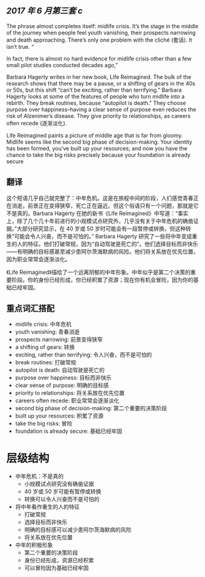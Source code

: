 ## **_2017 年 6 月第三套 c_**

The phrase almost completes itself: midlife crisis. It’s the stage in the middle of the journey when people feel youth vanishing, their prospects narrowing and death approaching. There’s only one problem with the cliché (套话). It isn’t true. “

In fact, there is almost no hard evidence for midlife crisis other than a few small pilot studies conducted decades ago,”

Barbara Hagerty writes in her new book, Life Reimagined. The bulk of the research shows that there may be a pause, or a shifting of gears in the 40s or 50s, but this shift “can’t be exciting, rather than terrifying.” Barbara Hagerty looks at some of the features of people who turn midlife into a rebirth. They break routines, because “autopilot is death.” They choose purpose over happiness–having a clear sense of purpose even reduces the risk of Alzenimer’s disease. They give priority to relationships, as careers often recede (逐渐淡化).

Life Reimagined paints a picture of middle age that is far from gloomy. Midlife seems like the second big phase of decision-making. Your identity has been formed, you’ve built up your resources; and now you have the chance to take the big risks precisely because your foundation is already secure

## 翻译

这个短语几乎自己就完整了：中年危机。这是在旅程中间的阶段，人们感觉青春正在消逝，前景正在变得狭窄，死亡正在逼近。但这个俗语只有一个问题，那就是它不是真的。Barbara Hagerty 在她的新书《Life Reimagined》中写道：“事实上，除了几个几十年前进行的小规模试点研究外，几乎没有关于中年危机的确凿证据。”大部分研究显示，在 40 岁或 50 岁时可能会有一段暂停或转换，但这种转换“可能会令人兴奋，而不是可怕的。” Barbara Hagerty 研究了一些将中年变成重生的人的特征。他们打破常规，因为“自动驾驶是死亡的”。他们选择目标而非快乐——有明确的目标感甚至减少患阿尔茨海默病的风险。他们将关系放在优先位置，因为职业常常会逐渐淡化。

《Life Reimagined》描绘了一个远离阴郁的中年形象。中年似乎是第二个决策的重要阶段。你的身份已经形成，你已经积累了资源；现在你有机会冒险，因为你的基础已经牢固。

## 重点词汇搭配

- midlife crisis: 中年危机
- youth vanishing: 青春消逝
- prospects narrowing: 前景变得狭窄
- a shifting of gears: 转换
- exciting, rather than terrifying: 令人兴奋，而不是可怕的
- break routines: 打破常规
- autopilot is death: 自动驾驶是死亡的
- purpose over happiness: 目标而非快乐
- clear sense of purpose: 明确的目标感
- priority to relationships: 将关系放在优先位置
- careers often recede: 职业常常会逐渐淡化
- second big phase of decision-making: 第二个重要的决策阶段
- built up your resources: 积累了资源
- take the big risks: 冒险
- foundation is already secure: 基础已经牢固

# 层级结构

- 中年危机：不是真的
  - 小规模试点研究没有确凿证据
  - 40 岁或 50 岁可能有暂停或转换
  - 转换可以令人兴奋而不是可怕的
- 将中年看作重生的人的特征
  - 打破常规
  - 选择目标而非快乐
  - 明确的目标感可以减少患阿尔茨海默病的风险
  - 将关系放在优先位置
- 中年的积极形象
  - 第二个重要的决策阶段
  - 身份已经形成，资源已经积累
  - 可以冒险因为基础已经牢固  



